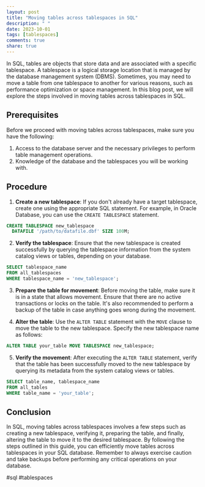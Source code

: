```yaml
---
layout: post
title: "Moving tables across tablespaces in SQL"
description: " "
date: 2023-10-01
tags: [tablespaces]
comments: true
share: true
---
```


In SQL, tables are objects that store data and are associated with a specific tablespace. A tablespace is a logical storage location that is managed by the database management system (DBMS). Sometimes, you may need to move a table from one tablespace to another for various reasons, such as performance optimization or space management. In this blog post, we will explore the steps involved in moving tables across tablespaces in SQL.

## Prerequisites
Before we proceed with moving tables across tablespaces, make sure you have the following:

1. Access to the database server and the necessary privileges to perform table management operations.
2. Knowledge of the database and the tablespaces you will be working with.

## Procedure

1. **Create a new tablespace**: If you don't already have a target tablespace, create one using the appropriate SQL statement. For example, in Oracle Database, you can use the `CREATE TABLESPACE` statement.

```sql
CREATE TABLESPACE new_tablespace 
  DATAFILE '/path/to/datafile.dbf' SIZE 100M;
```

2. **Verify the tablespace**: Ensure that the new tablespace is created successfully by querying the tablespace information from the system catalog views or tables, depending on your database.

```sql
SELECT tablespace_name 
FROM all_tablespaces 
WHERE tablespace_name = 'new_tablespace';
```

3. **Prepare the table for movement**: Before moving the table, make sure it is in a state that allows movement. Ensure that there are no active transactions or locks on the table. It's also recommended to perform a backup of the table in case anything goes wrong during the movement.

4. **Alter the table**: Use the `ALTER TABLE` statement with the `MOVE` clause to move the table to the new tablespace. Specify the new tablespace name as follows:

```sql
ALTER TABLE your_table MOVE TABLESPACE new_tablespace;
```

5. **Verify the movement**: After executing the `ALTER TABLE` statement, verify that the table has been successfully moved to the new tablespace by querying its metadata from the system catalog views or tables.

```sql
SELECT table_name, tablespace_name 
FROM all_tables 
WHERE table_name = 'your_table';
```

## Conclusion

In SQL, moving tables across tablespaces involves a few steps such as creating a new tablespace, verifying it, preparing the table, and finally, altering the table to move it to the desired tablespace. By following the steps outlined in this guide, you can efficiently move tables across tablespaces in your SQL database. Remember to always exercise caution and take backups before performing any critical operations on your database.

#sql #tablespaces